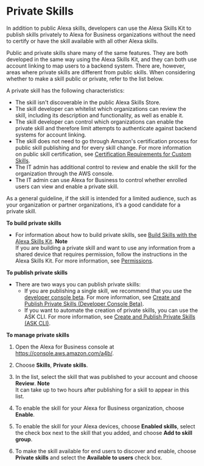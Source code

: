 # Private Skills<a name="private-skills"></a>

In addition to public Alexa skills, developers can use the Alexa Skills Kit to publish skills privately to Alexa for Business organizations without the need to certify or have the skill available with all other Alexa skills\.

Public and private skills share many of the same features\. They are both developed in the same way using the Alexa Skills Kit, and they can both use account linking to map users to a backend system\. There are, however, areas where private skills are different from public skills\. When considering whether to make a skill public or private, refer to the list below\.

A private skill has the following characteristics:
+ The skill isn't discoverable in the public Alexa Skills Store\.
+ The skill developer can whitelist which organizations can review the skill, including its description and functionality, as well as enable it\.
+ The skill developer can control which organizations can enable the private skill and therefore limit attempts to authenticate against backend systems for account linking\.
+ The skill does not need to go through Amazon's certification process for public skill publishing and for every skill change\. For more information on public skill certification, see [Certification Requirements for Custom Skills](https://developer.amazon.com/docs/custom-skills/certification-requirements-for-custom-skills.html)\.
+ The IT admin has additional control to review and enable the skill for the organization through the AWS console\.
+ The IT admin can use Alexa for Business to control whether enrolled users can view and enable a private skill\. 

As a general guideline, if the skill is intended for a limited audience, such as your organization or partner organizations, it’s a good candidate for a private skill\.

**To build private skills**
+ For information about how to build private skills, see [Build Skills with the Alexa Skills Kit](https://developer.amazon.com/docs/ask-overviews/build-skills-with-the-alexa-skills-kit.html)\.
**Note**  
If you are building a private skill and want to use any information from a shared device that requires permission, follow the instructions in the Alexa Skills Kit\. For more information, see [Permissions](https://developer.amazon.com/fr/docs/devconsole/build-your-skill.html#permissions)\.

**To publish private skills**
+ There are two ways you can publish private skills:
  + If you are publishing a single skill, we recommend that you use the [developer console beta](https://developer.amazon.com/alexa/console/ask)\. For more information, see [Create and Publish Private Skills \(Developer Console Beta\)](https://developer.amazon.com/docs/alexa-for-business/create-and-publish-private-skills-devconsole.html)\.
  + If you want to automate the creation of private skills, you can use the ASK CLI\. For more information, see [Create and Publish Private Skills \(ASK CLI\)](https://developer.amazon.com/docs/alexa-for-business/create-and-publish-private-skills.html)\.

**To manage private skills**

1. Open the Alexa for Business console at [https://console\.aws\.amazon\.com/a4b/](https://console.aws.amazon.com/a4b/)\.

1. Choose **Skills**, **Private skills**\.

1. In the list, select the skill that was published to your account and choose **Review**\.
**Note**  
It can take up to two hours after publishing for a skill to appear in this list\.

1. To enable the skill for your Alexa for Business organization, choose **Enable**\.

1. To enable the skill for your Alexa devices, choose **Enabled skills**, select the check box next to the skill that you added, and choose **Add to skill group**\.

1. To make the skill available for end users to discover and enable, choose **Private skills** and select the **Available to users** check box\.